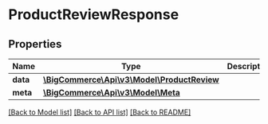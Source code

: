 # ProductReviewResponse

## Properties
Name | Type | Description | Notes
------------ | ------------- | ------------- | -------------
**data** | [**\BigCommerce\Api\v3\Model\ProductReview**](ProductReview.md) |  | [optional] 
**meta** | [**\BigCommerce\Api\v3\Model\Meta**](Meta.md) |  | [optional] 

[[Back to Model list]](../README.md#documentation-for-models) [[Back to API list]](../README.md#documentation-for-api-endpoints) [[Back to README]](../README.md)


